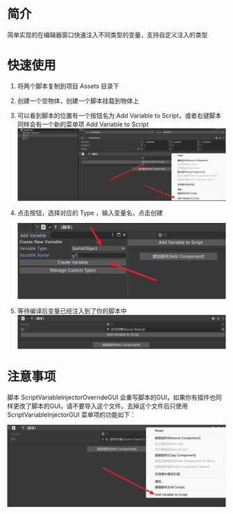 # 简介

简单实现的在编辑器窗口快速注入不同类型的变量，支持自定义注入的类型



# 快速使用

1. 将两个脚本复制到项目 Assets 目录下
2. 创建一个空物体，创建一个脚本挂载到物体上
3. 可以看到脚本的位置有一个按钮名为 Add Variable to Script，或者右键脚本同样会有一个新的菜单项 Add Variable to Script![image-20240918142944259](./README.assets/image-20240918142944259.png)

4. 点击按钮，选择对应的 Type ，输入变量名，点击创建

   ![image-20240918143030823](./README.assets/image-20240918143030823.png)

5. 等待编译后变量已经注入到了你的脚本中![image-20240918143054597](./README.assets/image-20240918143054597.png)



# 注意事项

脚本 ScriptVariableInjectorOverrideGUI 会重写脚本的GUI，如果你有插件也同样更改了脚本的GUI，请不要导入这个文件。去掉这个文件后只使用 ScriptVariableInjectorGUI 菜单项的功能如下：

![image-20240918143307938](./README.assets/image-20240918143307938.png)





